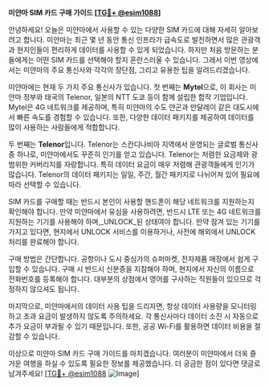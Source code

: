 **미얀마 SIM 카드 구매 가이드 [[TG💪+ @esim1088](https://t.me/s/esim1088)]**

안녕하세요! 오늘은 미얀마에서 사용할 수 있는 다양한 SIM 카드에 대해 자세히 알아보려고 합니다. 미얀마는 최근 몇 년 동안 통신 인프라가 급속도로 발전하면서 많은 관광객과 현지인들이 편리하게 데이터를 사용할 수 있게 되었습니다. 하지만 처음 방문하는 분들에게는 어떤 SIM 카드를 선택해야 할지 혼란스러울 수 있습니다. 그래서 이번 영상에서는 미얀마의 주요 통신사와 각각의 장단점, 그리고 유용한 팁을 알려드리겠습니다.

미얀마에는 현재 두 가지 주요 통신사가 있습니다. 첫 번째는 **Mytel**으로, 이 회사는 미얀마 정부와 태국의 Telenor, 일본의 NTT 도쿄 등이 함께 설립한 합작 기업입니다. Mytel은 4G 네트워크를 제공하며, 특히 미얀마의 수도 얀곤과 만달레이 같은 대도시에서 빠른 속도를 경험할 수 있습니다. 또한, 다양한 데이터 패키지를 제공하여 데이터를 많이 사용하는 사람들에게 적합합니다.

두 번째는 **Telenor**입니다. Telenor는 스칸디나비아 지역에서 운영되는 글로벌 통신사 중 하나로, 미얀마에서도 꾸준히 인기를 얻고 있습니다. Telenor는 저렴한 요금제와 광범위한 커버리지를 자랑합니다. 특히 데이터 요금이 매우 저렴해 관광객들에게 인기가 많습니다. Telenor의 데이터 패키지는 일일, 주간, 월간 패키지로 나뉘어져 있어 필요에 따라 선택할 수 있습니다.

SIM 카드를 구매할 때는 반드시 본인이 사용할 핸드폰이 해당 네트워크를 지원하는지 확인해야 합니다. 만약 미얀마에서 유심을 사용하려면, 반드시 LTE 또는 4G 네트워크를 지원하는 기기를 사용해야 하며,_UNLOCK_된 상태여야 합니다. 만약 잠겨 있는 기기를 가지고 있다면, 현지에서 UNLOCK 서비스를 이용하거나, 사전에 해외에서 UNLOCK 처리를 완료해야 합니다.

구매 방법은 간단합니다. 공항이나 도시 중심가의 슈퍼마켓, 전자제품 매장에서 쉽게 구입할 수 있습니다. 구매 시 반드시 신분증을 지참해야 하며, 현지에서 자신의 이름으로 전화번호를 등록해야 합니다. 대부분의 상점에서 영어를 구사하는 직원들이 있으므로 걱정하지 않으셔도 됩니다.

마지막으로, 미얀마에서의 데이터 사용 팁을 드리자면, 항상 데이터 사용량을 모니터링하고 초과 요금이 발생하지 않도록 주의하세요. 각 통신사마다 데이터 소진 시 자동으로 추가 요금이 부과될 수 있기 때문입니다. 또한, 공공 Wi-Fi를 활용하면 데이터 비용을 절감할 수 있습니다.

이상으로 미얀마 SIM 카드 구매 가이드를 마치겠습니다. 여러분이 미얀마에서 더욱 즐거운 여행을 하실 수 있도록 필요한 정보를 제공했습니다. 더 궁금한 점이 있다면 댓글로 남겨주세요! [[TG💪+ @esim1088](https://t.me/s/esim1088) ![Image](https://i.postimg.cc/Y0z9fWf4/image.png)]